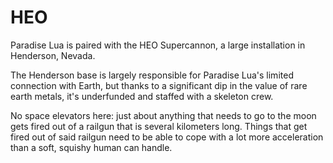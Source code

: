 # HEO

Paradise Lua is paired with the HEO Supercannon, a large installation in Henderson, Nevada.

The Henderson base is largely responsible for Paradise Lua's limited connection with Earth, but
thanks to a significant dip in the value of rare earth metals, it's underfunded and staffed with
a skeleton crew.

No space elevators here: just about anything that needs to go to the moon gets fired out of a
railgun that is several kilometers long. Things that get fired out of said railgun need to be
able to cope with a lot more acceleration than a soft, squishy human can handle.